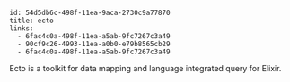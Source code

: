 ```
id: 54d5db6c-498f-11ea-9aca-2730c9a77870
title: ecto
links: 
  - 6fac4c0a-498f-11ea-a5ab-9fc7267c3a49
  - 90cf9c26-4993-11ea-a0b0-e79b8565cb29
  - 6fac4c0a-498f-11ea-a5ab-9fc7267c3a49
```

Ecto is a toolkit for data mapping and language integrated query for Elixir. 

